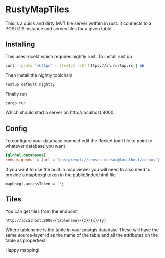 # RustyMapTiles

This is a quick and dirty MVT tile server written in rust. It connects to a POSTGIS instance and serves tiles for a given table.

## Installing

This uses rocekt which requires nightly rust. To install rust up

```bash
curl --proto '=https' --tlsv1.2 -sSf https://sh.rustup.rs | sh
```

Then install the nightly toolchain

```bash
rustup default nightly
```

Finally run

```bash
cargo run
```

Which should start a server on http://localhost:8000

## Config

To configure your database connect edit the Rocket.toml file to point to whatever database you want

```toml
[global.databases]
census_geoms  = {url = "postgresql://census:census@localhost/census"}
```

If you want to use the built in map viewer you will need to also need to provide a mapboxgl token in
the public/index.html file

```
mapboxgl.accessToken = '';
```

## Tiles

You can get tiles from the endpoint

```
http://localhost:8000/{tablename}/{z}/{x}/{y}
```

Where tablename is the table in your postgis database
These will have the same source-layer id as the name of the table and all the attributes on the table as properties!

Happy mapping!
